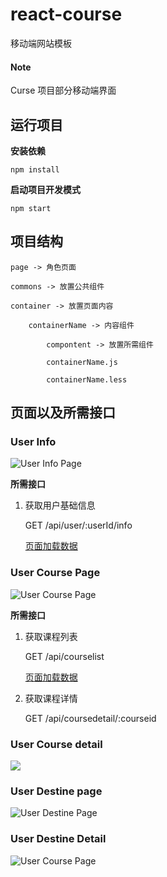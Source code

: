 # react-course

移动端网站模板

#### Note

Curse 项目部分移动端界面

## 运行项目

**安装依赖**
	
	npm install

**启动项目开发模式**

	npm start


## 项目结构

	page -> 角色页面
	
	commons -> 放置公共组件

	container -> 放置页面内容
	
		containerName -> 内容组件
			
			compontent -> 放置所需组件
			
			containerName.js
			
			containerName.less

## 页面以及所需接口

### User Info

![User Info Page](https://raw.githubusercontent.com/TommyHili/react-course/master/images/user_image_1.jpeg)

**所需接口**

1. 获取用户基础信息
   
	GET /api/user/:userId/info

	[页面加载数据](https://raw.githubusercontent.com/TommyHili/react-course/master/src/containers/UserInfo/mokeUserData.js)



### User Course Page

![User Course Page](https://raw.githubusercontent.com/TommyHili/react-course/master/images/user_image_2.jpeg)

**所需接口**

1. 获取课程列表
	
	GET /api/courselist

	[页面加载数据](https://raw.githubusercontent.com/TommyHili/react-course/master/src/containers/CourseList/mokeDate.js)

2. 获取课程详情

	GET /api/coursedetail/:courseid
	
### User Course detail

![](https://raw.githubusercontent.com/TommyHili/react-course/master/images/user_image_3.jpg)

### User Destine page

![User Destine Page](https://raw.githubusercontent.com/TommyHili/react-course/master/images/user_image_4.jpg)

### User Destine Detail

![User Course Page](https://raw.githubusercontent.com/TommyHili/react-course/master/images/user_image_5.jpg)


